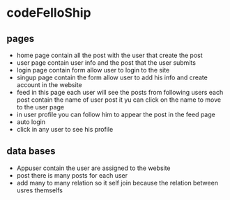 # codeFelloShip

## pages
* home page contain all the post with the user that create the post
* user page contain user info and the post that the user submits
* login page contain form allow user to login to the site
* singup page contain the form allow user to add his info and create account in the website
* feed in this page each user will see the posts from following users each post contain the name of user post it yu can click on the name to move to the user page
* in user profile you can follow him to appear the post in the feed page 
* auto login
* click in any user to see his profile
## data bases

* Appuser contain the user are assigned to the website
* post there is many posts for each user
* add many to many relation so it self join because the relation between usres themselfs 